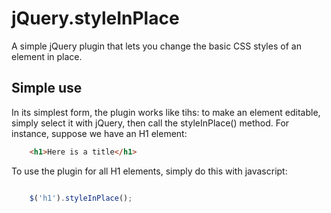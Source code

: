 jQuery.styleInPlace
=========

A simple jQuery plugin that lets you change the basic CSS styles of an element in place. 

Simple use
----------

In its simplest form, the plugin works like tihs: to make an element editable, simply select it with jQuery, then call the styleInPlace() method. For instance, suppose we have an H1 element: 

```html
	<h1>Here is a title</h1>
```

To use the plugin for all H1 elements, simply do this with javascript: 

```javascript

	$('h1').styleInPlace();

```


